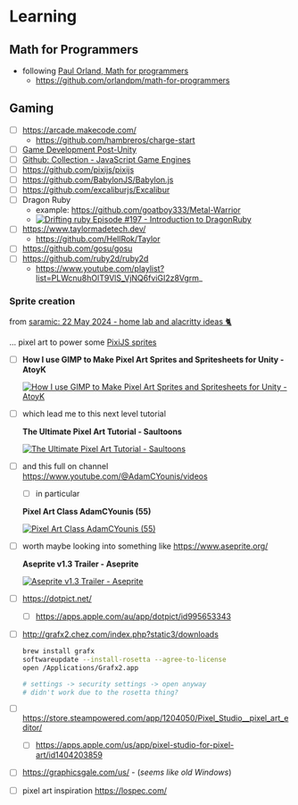 # Learning

## Math for Programmers

- following [Paul Orland, Math for programmers](
  https://www.manning.com/books/math-for-programmers)
  - https://github.com/orlandpm/math-for-programmers 

## Gaming

- [ ] https://arcade.makecode.com/
    - https://github.com/hambreros/charge-start
- [ ] [Game Development Post-Unity](
  https://www.computerenhance.com/p/game-development-post-unity)
- [ ] [Github: Collection - JavaScript Game Engines](
  https://github.com/collections/javascript-game-engines)
- [ ] https://github.com/pixijs/pixijs
- [ ] https://github.com/BabylonJS/Babylon.js
- [ ] https://github.com/excaliburjs/Excalibur
- [ ] Dragon Ruby
    - example: https://github.com/goatboy333/Metal-Warrior
    - [![Drifting ruby Episode #197 - Introduction to DragonRuby](
      http://img.youtube.com/vi/-l4QB40qfSU/0.jpg
      )](https://youtu.be/-l4QB40qfSU)
- [ ] https://www.taylormadetech.dev/
    - https://github.com/HellRok/Taylor
- [ ] https://github.com/gosu/gosu
- [ ] https://github.com/ruby2d/ruby2d
    - https://www.youtube.com/playlist?list=PLWcnu8hOlT9VlS_VjNQ6fviGI2z8Vgrm_

### Sprite creation

from [saramic: 22 May 2024 - home lab and alacritty ideas 🐈](
https://saramic.github.io/learning/learning/update/terminal/alacritty/%22home/assistant%22/2024/05/22/home-lab-and-alacritty-ideas.html)

... pixel art to power some [PixiJS sprites](https://pixijs.com/8.x/playground)

- [ ] **How I use GIMP to Make Pixel Art Sprites and Spritesheets for Unity -
  AtoyK**

  [![
    How I use GIMP to Make Pixel Art Sprites and Spritesheets for Unity - AtoyK
  ](
    http://img.youtube.com/vi/za0jE5k6ofk/0.jpg
  )](
    https://youtu.be/za0jE5k6ofk
  )

- [ ] which lead me to this next level tutorial

  **The Ultimate Pixel Art Tutorial - Saultoons**

  [![
    The Ultimate Pixel Art Tutorial - Saultoons
  ](
    http://img.youtube.com/vi/lfR7Qj04-UA/0.jpg
  )](
    https://youtu.be/lfR7Qj04-UA
  )

- [ ] and this full on channel [https://www.youtube.com/@AdamCYounis/videos
  ](https://www.youtube.com/@AdamCYounis/videos)
  - [ ] in particular

  **Pixel Art Class AdamCYounis (55)**

  [![
    Pixel Art Class AdamCYounis (55)
  ](
    http://img.youtube.com/vi/-hSRLmk3nLo/0.jpg
  )](
    https://www.youtube.com/watch?v=-hSRLmk3nLo&list=PLLdxW--S_0h4dlWUpl-TzBp-ulqK3NiM_
  )

- [ ] worth maybe looking into something like https://www.aseprite.org/

  **Aseprite v1.3 Trailer - Aseprite**

  [![
    Aseprite v1.3 Trailer - Aseprite
  ](
    http://img.youtube.com/vi/4emFL4aV9WM/0.jpg
  )](
    https://youtu.be/4emFL4aV9WM
  )

- [ ] https://dotpict.net/
  - [ ] https://apps.apple.com/au/app/dotpict/id995653343
- [ ] http://grafx2.chez.com/index.php?static3/downloads
  ```sh
  brew install grafx
  softwareupdate --install-rosetta --agree-to-license
  open /Applications/Grafx2.app

  # settings -> security settings -> open anyway
  # didn't work due to the rosetta thing?
  ```
- [ ] https://store.steampowered.com/app/1204050/Pixel_Studio__pixel_art_editor/
    - [ ] https://apps.apple.com/us/app/pixel-studio-for-pixel-art/id1404203859
- [ ] https://graphicsgale.com/us/ - (_seems like old Windows_)
- [ ] pixel art inspiration https://lospec.com/
